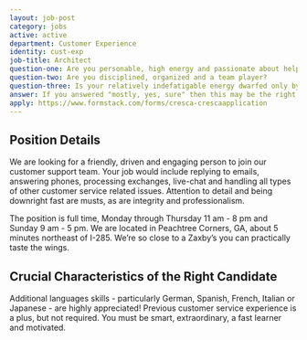 ```yaml
---
layout: job-post
category: jobs
active: active
department: Customer Experience
identity: cust-exp
job-title: Architect
question-one: Are you personable, high energy and passionate about helping people?
question-two: Are you disciplined, organized and a team player?
question-three: Is your relatively indefatigable energy dwarfed only by your penchant for writing delightful emails and infusing your voice with angelic cheeriness?
answer: If you answered "mostly, yes, sure" then this may be the right position for you!
apply: https://www.formstack.com/forms/cresca-crescaapplication
---
```


## Position Details
We are looking for a friendly, driven and engaging person to join our customer support team. Your job would include replying to emails, answering phones, processing exchanges, live-chat and handling all types of other customer service related issues. Attention to detail and being downright fast are musts, as are integrity and professionalism.

The position is full time, Monday through Thursday 11 am - 8 pm and Sunday 9 am - 5 pm.
We are located in Peachtree Corners, GA, about 5 minutes northeast of I-285. We’re so close to a Zaxby’s you can practically taste the wings.

## Crucial Characteristics of the Right Candidate
Additional languages skills - particularly German, Spanish, French, Italian or Japanese - are highly appreciated!
Previous customer service experience is a plus, but not required. You must be smart, extraordinary, a fast learner and motivated.
